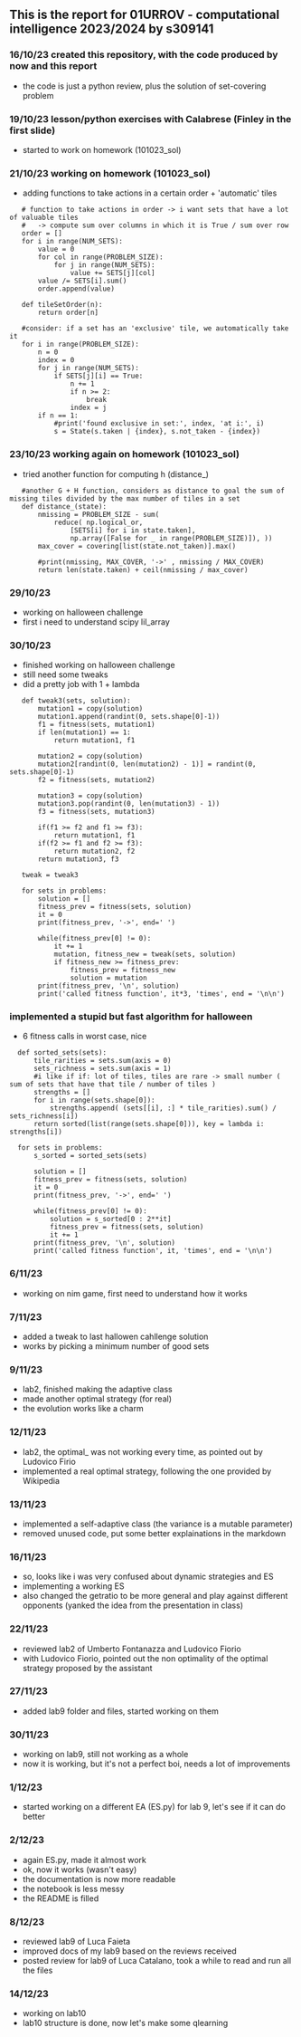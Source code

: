 ## This is the report for 01URROV - computational intelligence 2023/2024 by s309141

### 16/10/23 created this repository, with the code produced by now and this report
-  the code is just a python review, plus the solution of set-covering problem

### 19/10/23 lesson/python exercises with Calabrese (Finley in the first slide)
-  started to work on homework (101023_sol)

### 21/10/23 working on homework (101023_sol)
-  adding functions to take actions in a certain order + 'automatic' tiles
 ```
    # function to take actions in order -> i want sets that have a lot of valuable tiles 
    #   -> compute sum over columns in which it is True / sum over row
    order = []
    for i in range(NUM_SETS):
        value = 0
        for col in range(PROBLEM_SIZE):
            for j in range(NUM_SETS):    
                value += SETS[j][col]
        value /= SETS[i].sum()
        order.append(value)

    def tileSetOrder(n):
        return order[n]
 
    #consider: if a set has an 'exclusive' tile, we automatically take it
    for i in range(PROBLEM_SIZE):
        n = 0
        index = 0
        for j in range(NUM_SETS):
            if SETS[j][i] == True:
                n += 1
                if n >= 2:
                    break
                index = j
        if n == 1:
            #print('found exclusive in set:', index, 'at i:', i)        
            s = State(s.taken | {index}, s.not_taken - {index})
 ``` 

### 23/10/23 working again on homework (101023_sol)
-  tried another function for computing h (distance_)
 ```
    #another G + H function, considers as distance to goal the sum of missing tiles divided by the max number of tiles in a set 
    def distance_(state):   
        nmissing = PROBLEM_SIZE - sum(
            reduce( np.logical_or,
                [SETS[i] for i in state.taken],
                np.array([False for _ in range(PROBLEM_SIZE)]), ))
        max_cover = covering[list(state.not_taken)].max()

        #print(nmissing, MAX_COVER, '->' , nmissing / MAX_COVER)
        return len(state.taken) + ceil(nmissing / max_cover)
 ```

### 29/10/23
- working on halloween challenge
- first i need to understand scipy lil_array

### 30/10/23
- finished working on halloween challenge
- still need some tweaks
- did a pretty job with 1 + lambda
 ```
    def tweak3(sets, solution): 
        mutation1 = copy(solution)
        mutation1.append(randint(0, sets.shape[0]-1))
        f1 = fitness(sets, mutation1)
        if len(mutation1) == 1:
            return mutation1, f1
        
        mutation2 = copy(solution)    
        mutation2[randint(0, len(mutation2) - 1)] = randint(0, sets.shape[0]-1) 
        f2 = fitness(sets, mutation2)

        mutation3 = copy(solution)
        mutation3.pop(randint(0, len(mutation3) - 1)) 
        f3 = fitness(sets, mutation3)

        if(f1 >= f2 and f1 >= f3):
            return mutation1, f1
        if(f2 >= f1 and f2 >= f3):
            return mutation2, f2  
        return mutation3, f3

    tweak = tweak3

    for sets in problems:
        solution = []
        fitness_prev = fitness(sets, solution)
        it = 0
        print(fitness_prev, '->', end=' ')

        while(fitness_prev[0] != 0):
            it += 1
            mutation, fitness_new = tweak(sets, solution)
            if fitness_new >= fitness_prev:
                fitness_prev = fitness_new
                solution = mutation  
        print(fitness_prev, '\n', solution)
        print('called fitness function', it*3, 'times', end = '\n\n')
 ```
### implemented a stupid but fast algorithm for halloween
 - 6 fitness calls in worst case, nice
  ```
    def sorted_sets(sets):
        tile_rarities = sets.sum(axis = 0)
        sets_richness = sets.sum(axis = 1)
        #i like if if: lot of tiles, tiles are rare -> small number ( sum of sets that have that tile / number of tiles )
        strengths = []
        for i in range(sets.shape[0]):
            strengths.append( (sets[[i], :] * tile_rarities).sum() / sets_richness[i])
        return sorted(list(range(sets.shape[0])), key = lambda i: strengths[i])   

    for sets in problems:
        s_sorted = sorted_sets(sets)
        
        solution = []
        fitness_prev = fitness(sets, solution)
        it = 0
        print(fitness_prev, '->', end=' ')

        while(fitness_prev[0] != 0):
            solution = s_sorted[0 : 2**it]
            fitness_prev = fitness(sets, solution)
            it += 1      
        print(fitness_prev, '\n', solution)
        print('called fitness function', it, 'times', end = '\n\n')
 ```

### 6/11/23
 - working on nim game, first need to understand how it works

### 7/11/23
 - added a tweak to last hallowen cahllenge solution
 - works by picking a minimum number of good sets
   
### 9/11/23
 - lab2, finished making the adaptive class
 - made another optimal strategy (for real)
 - the evolution works like a charm

### 12/11/23
 - lab2, the optimal_ was not working every time, as pointed out by Ludovico Firio
 - implemented a real optimal strategy, following the one provided by Wikipedia

### 13/11/23
 - implemented a self-adaptive class (the variance is a mutable parameter)
 - removed unused code, put some better explainations in the markdown

### 16/11/23
 - so, looks like i was very confused about dynamic strategies and ES
 - implementing a working ES
 - also changed the getratio to be more general and play against different opponents (yanked the idea from the presentation in class)
 
 ### 22/11/23
  - reviewed lab2 of Umberto Fontanazza and Ludovico Fiorio
  - with Ludovico Fiorio, pointed out the non optimality of the optimal strategy proposed by the assistant

### 27/11/23
 - added lab9 folder and files, started working on them

### 30/11/23
 - working on lab9, still not working as a whole
 - now it is working, but it's not a perfect boi, needs a lot of improvements

### 1/12/23
 - started working on a different EA (ES.py) for lab 9, let's see if it can do better

### 2/12/23
 - again ES.py, made it almost work
 - ok, now it works (wasn't easy)
 - the documentation is now more readable
 - the notebook is less messy
 - the README is filled

### 8/12/23
 - reviewed lab9 of Luca Faieta
 - improved docs of my lab9 based on the reviews received
 - posted review for lab9 of Luca Catalano, took a while to read and run all the files

### 14/12/23
 - working on lab10
 - lab10 structure is done, now let's make some qlearning